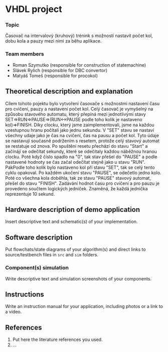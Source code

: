 # VHDL project

### Topic


Časovač na intervalový (kruhový) trénink s možností nastavit počet kol, dobu kola a pauzy mezi nimi za běhu aplikace.


### Team members

* Roman Szymutko (responsible for construction of statemachine)
* Slávek Rylich (responsible for DBC convertor)
* Matyáš Tomeš (responsible for procokol)

## Theoretical description and explanation

Cílem tohoto pojektu bylo vytvoření časovače s možnostmi nastavení času pro cvičení, pauzy a nastavení počet kol. Celý časovač je vymyšelný na způsobu stavového automatu, 
který přepíná mezi jednotlivými stavy SET=>RUN=>PAUSE=>(RUN<->PAUSE podle toho kolik je nastaveno kol)=>FINISH. Díky clocku, který jsme zaimplementovali, jsme na každou vzestupnou hranu počítali jako jednu sekundu.
V "SET" stavu se nastaví všechny udaje jako je čas na cvičení, čas na pausu a počet kol. Tyto údaje se nastavují současně podržením s resetem, protože celý stavový automat se restatuje od znova.
Po spuštění resetu přechází do stavu "Start" a začínájí se odečítat sekundy, které se odečítaly každou náběžnou hranou clocku. Poté když číslo spadlo na "0", tak stav přešel do "PAUSE" a podle nastavené hodnoty se čas začal odečítat stejně jako u stavu "RUN".
PakPodle toho kolik bylo nastaveno kol při stavu "SET", tak se celý tento cyklu opakoval. Po každém ukočení stavu "PAUSE", se odečetlo jedno kolo. Poté co všechna kola doběhla, tak ze stavu "PAUSE" stavový automat, přešel do stavu "FINISH". 
Zadávání hodnot času pro cvičení a pro pauzu je provedeno součtem logických jedniček. Znaměná, že každá jednička reprezentuje 10 sekund.


## Hardware description of demo application

Insert descriptive text and schematic(s) of your implementation.

## Software description

Put flowchats/state diagrams of your algorithm(s) and direct links to source/testbench files in `src` and `sim` folders. 

### Component(s) simulation

Write descriptive text and simulation screenshots of your components.

## Instructions

Write an instruction manual for your application, including photos or a link to a video.

## References

1. Put here the literature references you used.
2. ...
